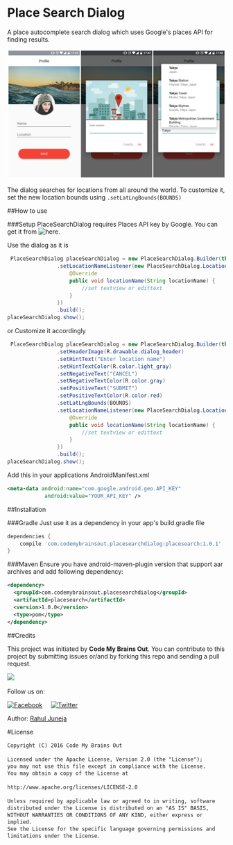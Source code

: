 
Place Search Dialog
==========
A place autocomplete search dialog which uses Google's places API for finding results.

![](preview/preview.png)

The dialog searches for locations from all around the world. To customize it, set the new location bounds using ```.setLatLngBounds(BOUNDS)```

##How to use

###Setup
PlaceSearchDialog requires Places API key by Google. You can get it from ![here.](https://developers.google.com/places/android-api/signup)

Use the dialog as it is
```java
 PlaceSearchDialog placeSearchDialog = new PlaceSearchDialog.Builder(this)
                .setLocationNameListener(new PlaceSearchDialog.LocationNameListener() {
                    @Override
                    public void locationName(String locationName) {
                        //set textview or edittext
                    }
                })
                .build();
placeSearchDialog.show();
```

or Customize it accordingly
```java
 PlaceSearchDialog placeSearchDialog = new PlaceSearchDialog.Builder(this)
                .setHeaderImage(R.drawable.dialog_header)
                .setHintText("Enter location name")
                .setHintTextColor(R.color.light_gray)
                .setNegativeText("CANCEL")
                .setNegativeTextColor(R.color.gray)
                .setPositiveText("SUBMIT")
                .setPositiveTextColor(R.color.red)
                .setLatLngBounds(BOUNDS)
                .setLocationNameListener(new PlaceSearchDialog.LocationNameListener() {
                    @Override
                    public void locationName(String locationName) {
                        //set textview or edittext
                    }
                })
                .build();
placeSearchDialog.show();
```

Add this in your applications AndroidManifest.xml
```xml
<meta-data android:name="com.google.android.geo.API_KEY"
            android:value="YOUR_API_KEY" />
```

##Installation

###Gradle
Just use it as a dependency in your app's build.gradle file

```groovy
dependencies {
    compile 'com.codemybrainsout.placesearchdialog:placesearch:1.0.1'
}
```

###Maven
Ensure you have android-maven-plugin version that support aar archives and add following dependency:

```xml
<dependency>
  <groupId>com.codemybrainsout.placesearchdialog</groupId>
  <artifactId>placesearch</artifactId>
  <version>1.0.0</version>
  <type>pom</type>
</dependency>
```

##Credits

This project was initiated by **Code My Brains Out**. You can contribute to this project by submitting issues or/and by forking this repo and sending a pull request.

![](http://codemybrainsout.com/files/img/logo-small.png)

Follow us on:

[![Facebook](http://codemybrainsout.com/files/img/fb.png)](https://www.facebook.com/codemybrainsout)&nbsp;&nbsp;&nbsp;&nbsp;&nbsp;[![Twitter](http://codemybrainsout.com/files/img/tw.png)](https://twitter.com/codemybrainsout)

Author: [Rahul Juneja](https://github.com/ahulr)

#License
```
Copyright (C) 2016 Code My Brains Out

Licensed under the Apache License, Version 2.0 (the "License");
you may not use this file except in compliance with the License.
You may obtain a copy of the License at

http://www.apache.org/licenses/LICENSE-2.0

Unless required by applicable law or agreed to in writing, software
distributed under the License is distributed on an "AS IS" BASIS,
WITHOUT WARRANTIES OR CONDITIONS OF ANY KIND, either express or implied.
See the License for the specific language governing permissions and
limitations under the License.
```
